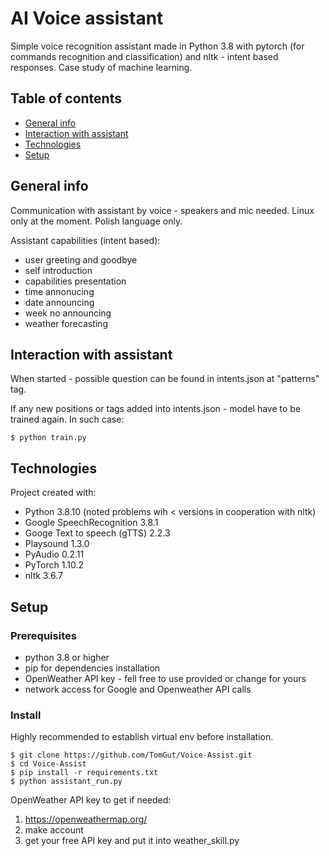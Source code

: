 # AI Voice assistant

Simple voice recognition assistant made in Python 3.8 with pytorch (for commands recognition and classification) and nltk - intent based responses.
Case study of machine learning.

## Table of contents

* [General info](#general-info)
* [Interaction with assistant](#interaction-with-assistant)
* [Technologies](#technologies)
* [Setup](#setup)

## General info

Communication with assistant by voice - speakers and mic needed.
Linux only at the moment. 
Polish language only.

Assistant capabilities (intent based):

* user greeting and goodbye
* self introduction
* capabilities presentation
* time annonucing
* date announcing
* week no announcing
* weather forecasting

## Interaction with assistant

When started - possible question can be found in intents.json at "patterns" tag.

If any new positions or tags added into intents.json - model have to be trained again.
In such case:

```
$ python train.py
```


## Technologies

Project created with:
* Python 3.8.10 (noted problems wih < versions in cooperation with nltk)
* Google SpeechRecognition 3.8.1
* Googe Text to speech (gTTS) 2.2.3
* Playsound 1.3.0
* PyAudio 0.2.11
* PyTorch 1.10.2
* nltk 3.6.7


## Setup

### Prerequisites

* python 3.8 or higher
* pip for dependencies installation
* OpenWeather API key - fell free to use provided or change for yours
* network access for Google and Openweather API calls

### Install
Highly recommended to establish virtual env before installation.

```
$ git clone https://github.com/TomGut/Voice-Assist.git
$ cd Voice-Assist
$ pip install -r requirements.txt
$ python assistant_run.py
```

OpenWeather API key to get if needed:

1. https://openweathermap.org/
2. make account
3. get your free API key and put it into weather_skill.py
